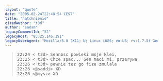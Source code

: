 ```yaml
---
layout: "quote"
date: "2005-02-24T22:48:54 CEST"
title: "natchnienie"
citedAuthor: "t3d"
author: "sadam"
legacyCommentId: "52"
legacyHost: "83.25.146.191"
legacyUserAgent: "Mozilla/5.0 (X11; U; Linux i686; en-US; rv:1.7.5) Gecko/20041107 Firefox/1.0"
---
```



<blockquote><tt>22:24 &lt; t3d&gt; Sennosc powieki moje klei,<br>
22:25 &lt; t3d&gt; Chce spac... Sen maci mi, przerywa<br>
22:26 &lt; t3d&gt; pewnie tez go fiza zmulala<br>
22:26 &lt;@saddi&gt; XD<br>
22:26 &lt;@mysz&gt; XD<br>
</tt></blockquote>
